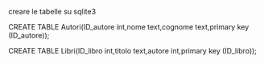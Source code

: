 creare le tabelle su sqlite3

CREATE TABLE Autori(ID_autore int,nome text,cognome text,primary key (ID_autore));

CREATE TABLE Libri(ID_libro int,titolo text,autore int,primary key (ID_libro));
